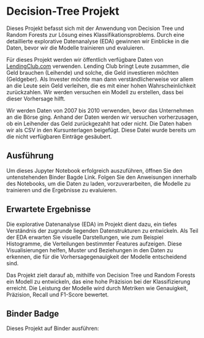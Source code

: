 # Decision-Tree Projekt
Dieses Projekt befasst sich mit der Anwendung von Decision Tree und Random Forests zur Lösung eines Klassifikationsproblems. Durch eine detaillierte explorative Datenanalyse (EDA) gewinnen wir Einblicke in die Daten, bevor wir die Modelle trainieren und evaluieren.

Für dieses Projekt werden wir öffentlich verfügbare Daten von [LendingClub.com](https://de.wikipedia.org/wiki/Lending_Club) verwenden. Lending Club bringt Leute zusammen, die Geld brauchen (Leihende) und solche, die Geld investieren möchten (Geldgeber). Als Invester möchte man dann verständlicherweise vor allem an die Leute sein Geld verleihen, die es mit einer hohen Wahrscheinlichkeit zurückzahlen. Wir werden versuchen ein Modell zu erstellen, dass bei dieser Vorhersage hilft.

Wir werden Daten von 2007 bis 2010 verwenden, bevor das Unternehmen an die Börse ging. Anhand der Daten werden wir versuchen vorherzusagen, ob ein Leihender das Geld zurückgezahlt hat oder nicht. Die Daten haben wir als CSV in den Kursunterlagen beigefügt. Diese Datei wurde bereits um die nicht verfügbaren Einträge gesäubert.

## Ausführung
Um dieses Jupyter Notebook erfolgreich auszuführen, öffnen Sie den untenstehenden Binder Bagde Link. Folgen Sie den Anweisungen innerhalb des Notebooks, um die Daten zu laden, vorzuverarbeiten, die Modelle zu trainieren und die Ergebnisse zu evaluieren.

## Erwartete Ergebnisse
Die explorative Datenanalyse (EDA) im Projekt dient dazu, ein tiefes Verständnis der zugrunde liegenden Datenstrukturen zu entwickeln. Als Teil der EDA erwarten Sie visuelle Darstellungen, wie zum Beispiel Histogramme, die Verteilungen bestimmter Features aufzeigen. Diese Visualisierungen helfen, Muster und Beziehungen in den Daten zu erkennen, die für die Vorhersagegenauigkeit der Modelle entscheidend sind.

Das Projekt zielt darauf ab, mithilfe von Decision Tree und Random Forests ein Modell zu entwickeln, das eine hohe Präzision bei der Klassifizierung erreicht. Die Leistung der Modelle wird durch Metriken wie Genauigkeit, Präzision, Recall und F1-Score bewertet.

## Binder Badge
Dieses Projekt auf Binder ausführen: 

